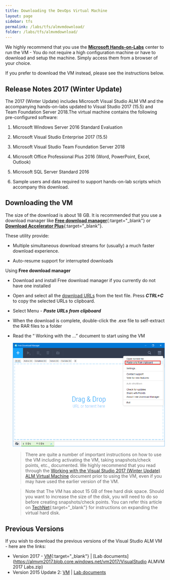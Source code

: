 ```yaml
---
title: Downloading the DevOps Virtual Machine
layout: page    
sidebar: tfs
permalink: /labs/tfs/almvmdownload/
folder: /labs/tfs/almvmdownload/
---
```


We highly recommend that you use the [**Microsoft Hands-on-Labs**](technet/) center to run the VM - You do not require a high configuration machine or have to download and setup the machine. Simply access them from a browser of your choice. 

If you prefer to download the VM instead, please see the instructions below.

## Release Notes 2017 (Winter Update)

The 2017 (Winter Update) includes  Microsoft Visual Studio ALM VM and the accompanying hands-on-labs updated to Visual Studio 2017 (15.5) and Team Foundation Server 2018.The virtual machine contains the following pre-configured software:

1. Microsoft Windows Server 2016 Standard Evaluation

2. Microsoft Visual Studio Enterprise 2017 (15.5)

3. Microsoft Visual Studio Team Foundation Server 2018

4. Microsoft Office Professional Plus 2016 (Word, PowerPoint,
    Excel, Outlook)

5. Microsoft SQL Server Standard 2016

6. Sample users and data required to support hands-on-lab scripts which accompany this download.

## Downloading the VM

The size of the download is about 18 GB. It is recommended that you use a download manager  like [**Free download manager**](http://www.freedownloadmanager.org/){:target="_blank"} or [**Download Accelerator Plus**](http://www.speedbit.com/dap/){:target="_blank"}.

These utility provide:

* Multiple simultaneous download streams for (usually) a much faster download experience.

* Auto-resume support for interrupted downloads

Using **Free download manager**

- Download and install Free download manager if you currently do not have one installed 
- Open and select all the <a href="../media/almvm2017wu2links.txt" target="_blank">download URLs</a> from the text file. Press ***CTRL+C*** to copy the selected URLs to clipboard.
- Select Menu - ***Paste URLs from clipboard***      
- When the download is complete, double-click the .exe file to self-extract the RAR files to a folder       
- Read the “ Working with the …” document to start using the VM

  <img src="images/fdm.png" />


   >There are quite a number of important instructions on how to use the VM including activating the VM, taking snapshots/check points, etc., documented. We highly recommend that you read through the [Working with the Visual Studio 2017 (Winter Update) ALM Virtual Machine](../started/) document prior to using the VM, even if you may have used the earlier version of the VM.

   >Note that The VM has about 15 GB of free hard disk space. Should you want to increase the size of the disk, you will need to do so before creating snapshots/check points. You can refer this article on [TechNet](https://technet.microsoft.com/en-us/library/dn282284(v=ws.11).aspx){:target="_blank"} for instructions on expanding the virtual hard disk.

## Previous Versions

If you wish to download the previous versions of the Visual Studio ALM VM - here are the links:
* Version 2017 -  [VM](../media/almvm2017url.txt){:target="_blank"} \|  [Lab documents](https://almvm2017.blob.core.windows.net/vm2017/VisualStudio ALMVM 2017 Labs.zip)
* Version 2015 Update 2: [VM](https://msdnshared.blob.core.windows.net/media/2016/06/ALMVM-2015-Update-2-Downloads.txt) \| [Lab documents](http://vsalmvm.azurewebsites.net/visual-studio-2015-update-2-alm-virtual-machine-and-hands-on-labs-demo-scripts/)

